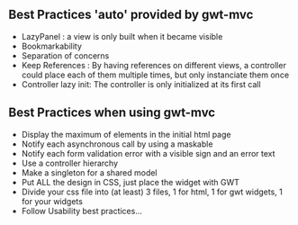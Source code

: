 ## Best Practices 'auto' provided by gwt-mvc ##
  * LazyPanel : a view is only built when it became visible
  * Bookmarkability
  * Separation of concerns
  * Keep References : By having references on different views, a controller could place each of them multiple times, but only instanciate them once
  * Controller lazy init: The controller is only initialized at its first call


## Best Practices when using gwt-mvc ##
  * Display the maximum of elements in the initial html page
  * Notify each asynchronous call by using a maskable
  * Notify each form validation error with a visible sign and an error text
  * Use a controller hierarchy
  * Make a singleton for a shared model
  * Put ALL the design in CSS, just place the widget with GWT
  * Divide your css file into (at least) 3 files, 1 for html, 1 for gwt widgets, 1 for your widgets
  * Follow Usability best practices...